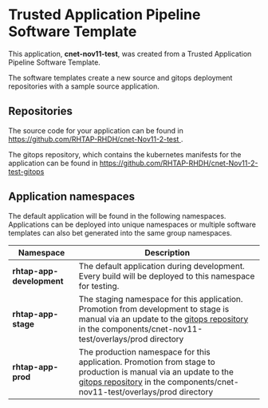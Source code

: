# Trusted Application Pipeline Software Template

This application, **cnet-nov11-test**, was created from a Trusted Application Pipeline Software Template.

The software templates create a new source and gitops deployment repositories with a sample source application. 

## Repositories

The source code for your application can be found in [https://github.com/RHTAP-RHDH/cnet-Nov11-2-test ](https://github.com/RHTAP-RHDH/cnet-Nov11-2-test ).
 
The gitops repository, which contains the kubernetes manifests for the application can be found in 
[https://github.com/RHTAP-RHDH/cnet-Nov11-2-test-gitops ](https://github.com/RHTAP-RHDH/cnet-Nov11-2-test-gitops ) 

## Application namespaces 

The default application will be found in the following namespaces. Applications can be deployed into unique namespaces or multiple software templates can also bet generated into the same group namespaces.  

|  Namespace   |  Description   |  
| -------- | -------- |   
| **rhtap-app-development** | The default application during development. Every build will be deployed to this namespace for testing. | 
| **rhtap-app-stage** | The staging namespace for this application. Promotion from development to stage is manual via an update to the [gitops repository](https://github.com/RHTAP-RHDH/cnet-Nov11-2-test-gitops ) in the components/cnet-nov11-test/overlays/prod directory |  
| **rhtap-app-prod** | The production namespace for this application. Promotion from stage to production is manual via an update to the [gitops repository](https://github.com/RHTAP-RHDH/cnet-Nov11-2-test-gitops ) in the components/cnet-nov11-test/overlays/prod directory | 